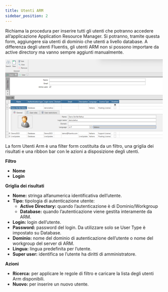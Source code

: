 ```yaml
---
title: Utenti ARM
sidebar_position: 2
---
```


Richiama la procedura per inserire tutti gli utenti che potranno accedere all’applicazione Application Resource Manager. Si potranno, tramite questa form, aggiungere sia utenti di dominio che utenti a livello database. A differenza degli utenti Fluentis, gli utenti ARM non si possono importare da active directory ma vanno sempre aggiunti manualmente.

![alt text](image.png)

La form Utenti Arm è una filter form costituita da un filtro, una griglia dei risultati e una ribbon bar con le azioni a disposizione degli utenti.

**Filtro**
* **Nome**
* **Login**

**Griglia dei risultati**
* **Nome:** stringa alfanumerica identificativa dell’utente.
* **Tipo:** tipologia di autenticazione utente:
    - **Active Directory:** quando l’autenticazione è di Dominio/Workgroup
    - **Database:** quando l’autenticazione viene gestita interamente da ARM.
* **Login:** login dell’utente.
* **Password:** password del login. Da utilizzare solo se User Type è impostato su Database.
* **Dominio:** nome del dominio di autenticazione dell’utente o nome del workgroup del server di ARM.
* **Lingua:** lingua predefinita per l’utente.
* **Super user:** identifica se l’utente ha diritti di amministratore.

**Azioni**
* **Ricerca:** per applicare le regole di filtro e caricare la lista degli utenti Arm disponibili.
* **Nuovo:** per inserire un nuovo utente.
